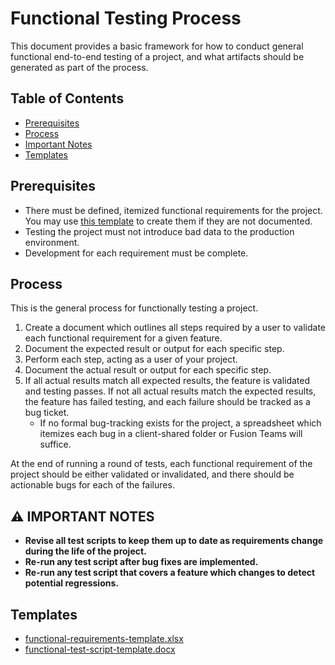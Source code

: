 # Functional Testing Process

This document provides a basic framework for how to conduct general functional end-to-end testing of a project, and what
artifacts should be generated as part of the process.

## Table of Contents

- [Prerequisites](#prerequisites)
- [Process](#process)
- [Important Notes](#%EF%B8%8F-important-notes)
- [Templates](#templates)

## Prerequisites

- There must be defined, itemized functional requirements for the project. You may use
  [this template](./templates/functional-requirements-template.xls) to create them if they are not documented.
- Testing the project must not introduce bad data to the production environment.
- Development for each requirement must be complete.

## Process

This is the general process for functionally testing a project.

1. Create a document which outlines all steps required by a user to validate each functional requirement for a given feature.
1. Document the expected result or output for each specific step.
1. Perform each step, acting as a user of your project.
1. Document the actual result or output for each specific step.
1. If all actual results match all expected results, the feature is validated and testing passes. If not all actual results
   match the expected results, the feature has failed testing, and each failure should be tracked as a bug ticket.
   - If no formal bug-tracking exists for the project, a spreadsheet which itemizes each bug in a client-shared folder or Fusion Teams will suffice.
   
At the end of running a round of tests, each functional requirement of the project should be either validated or invalidated, and there should
be actionable bugs for each of the failures.

## ⚠️ IMPORTANT NOTES

- **Revise all test scripts to keep them up to date as requirements change during the life of the project.**
- **Re-run any test script after bug fixes are implemented.**
- **Re-run any test script that covers a feature which changes to detect potential regressions.**
   
## Templates

- [functional-requirements-template.xlsx](./templates/functional-requirements-template.xlsx)
- [functional-test-script-template.docx](./templates/functional-test-script-template.docx)
